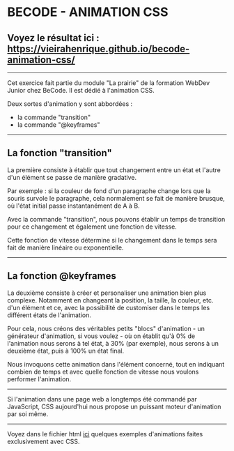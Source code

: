 # BECODE - ANIMATION CSS

## Voyez le résultat ici : https://vieirahenrique.github.io/becode-animation-css/

---
Cet exercice fait partie du module "La prairie" de la formation WebDev Junior chez BeCode. Il est dédié à l'animation CSS.

Deux sortes d'animation y sont abbordées :
* la commande "transition"
* la commande "@keyframes"

---

## La fonction "transition"
La première consiste à établir que tout changement entre un état et l'autre d'un élément se passe de manière gradative.

Par exemple : si la couleur de fond d'un paragraphe change lors que la souris survole le paragraphe, cela normalement se fait de manière brusque, où l'état initial passe instantanément de A à B.

Avec la commande "transition", nous pouvons établir un temps de transition pour ce changement et également une fonction de vitesse.

Cette fonction de vitesse détermine si le changement dans le temps sera fait de manière linéaire ou exponentielle.

---
## La fonction @keyframes

La deuxième consiste à créer et personaliser une animation bien plus complexe. Notamment en changeant la position, la taille, la couleur, etc. d'un élément et ce, avec la possibilité de customiser dans le temps les différent états de l'animation.

Pour cela, nous créons des véritables petits "blocs" d'animation - un générateur d'animation, si vous voulez - où on établit qu'à 0% de l'animation nous serons à tel état, à 30% (par exemple), nous serons à un deuxième état, puis à 100% un état final.

Nous invoquons cette animation dans l'élément concerné, tout en indiquant combien de temps et avec quelle fonction de vitesse nous voulons performer l'animation.

---

Si l'animation dans une page web a longtemps été commandé par JavaScript, CSS aujourd'hui nous propose un puissant moteur d'animation par soi même. 

---

Voyez dans le fichier html [ici](https://vieirahenrique.github.io/becode-animation-css/) quelques exemples d'animations faites exclusivement avec CSS.